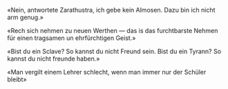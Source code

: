 «Nein, antwortete Zarathustra, ich gebe kein Almosen. Dazu bin ich nicht arm genug.»

«Rech sich nehmen zu neuen Werthen — das is das furchtbarste Nehmen für einen tragsamen un ehrfürchtigen Geist.»

«Bist du ein Sclave? So kannst du nicht Freund sein. Bist du ein Tyrann? So kannst du nicht freunde haben.»

«Man vergilt einem Lehrer schlecht, wenn man immer nur der Schüler bleibt»